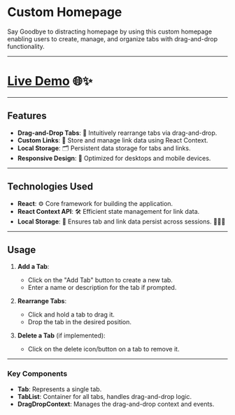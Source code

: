 # Custom Homepage

Say Goodbye to distracting homepage by using this custom homepage enabling users to create, manage, and organize tabs with drag-and-drop functionality. 

---
# [Live Demo](https://homepagevps.netlify.app/) 🌐✨
---

## Features

- **Drag-and-Drop Tabs**: 🎯 Intuitively rearrange tabs via drag-and-drop.
- **Custom Links**: 🔗 Store and manage link data using React Context.
- **Local Storage**: 🗂️ Persistent data storage for tabs and links.
- **Responsive Design**: 📱 Optimized for desktops and mobile devices.

---

## Technologies Used

- **React**: ⚙️ Core framework for building the application.
- **React Context API**: 🛠️ Efficient state management for link data.
- **Local Storage**: 🔑 Ensures tab and link data persist across sessions. 🔑🔑🔑

---
## Usage

1. **Add a Tab**:
   - Click on the "Add Tab" button to create a new tab.
   - Enter a name or description for the tab if prompted.

2. **Rearrange Tabs**:
   - Click and hold a tab to drag it.
   - Drop the tab in the desired position.

3. **Delete a Tab** (if implemented):
   - Click on the delete icon/button on a tab to remove it.
---
### Key Components

- **Tab**: Represents a single tab.
- **TabList**: Container for all tabs, handles drag-and-drop logic.
- **DragDropContext**: Manages the drag-and-drop context and events.




